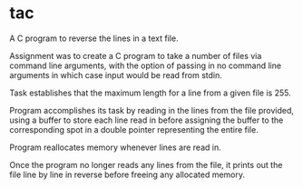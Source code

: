 # tac
A C program to reverse the lines in a text file.

Assignment was to create a C program to take a number of files via command line arguments, with the option of passing in no command line arguments in which case input would be read from stdin. 

Task establishes that the maximum length for a line from a given file is 255.

Program accomplishes its task by reading in the lines from the file provided, using a buffer to store each line read in before assigning the buffer to the corresponding spot in a double pointer representing the entire file. 

Program reallocates memory whenever lines are read in.

Once the program no longer reads any lines from the file, it prints out the file line by line in reverse before freeing any allocated memory. 
